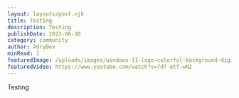 ```yaml
---
layout: layouts/post.njk
title: Testing
description: Testing
publishDate: 2023-06-30
category: community
author: AdryDev
minRead: 1
featuredImage: /uploads/images/windows-11-logo-colorful-background-digital-art-4k-wallpaper-uhdpaper.com-127-0-h.webp
featuredVideo: https://www.youtube.com/watch?v=7d7-etf-wNI
---
```


T﻿esting
